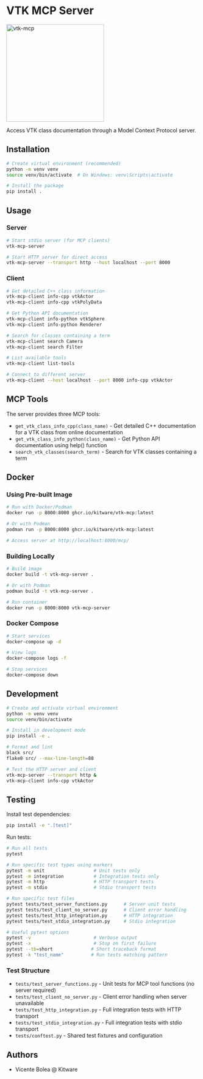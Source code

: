 # VTK MCP Server

<img width="256" height="256" alt="vtk-mcp" src="https://github.com/user-attachments/assets/f1e8fc6d-2f51-4a15-8d02-12a05074dded" />

Access VTK class documentation through a Model Context Protocol server.

## Installation

```bash
# Create virtual environment (recommended)
python -m venv venv
source venv/bin/activate  # On Windows: venv\Scripts\activate

# Install the package
pip install .
```

## Usage

### Server

```bash
# Start stdio server (for MCP clients)
vtk-mcp-server

# Start HTTP server for direct access
vtk-mcp-server --transport http --host localhost --port 8000
```

### Client

```bash
# Get detailed C++ class information
vtk-mcp-client info-cpp vtkActor
vtk-mcp-client info-cpp vtkPolyData

# Get Python API documentation
vtk-mcp-client info-python vtkSphere
vtk-mcp-client info-python Renderer

# Search for classes containing a term
vtk-mcp-client search Camera
vtk-mcp-client search Filter

# List available tools
vtk-mcp-client list-tools

# Connect to different server
vtk-mcp-client --host localhost --port 8000 info-cpp vtkActor
```

## MCP Tools

The server provides three MCP tools:
- `get_vtk_class_info_cpp(class_name)` - Get detailed C++ documentation for a VTK class from online documentation
- `get_vtk_class_info_python(class_name)` - Get Python API documentation using help() function
- `search_vtk_classes(search_term)` - Search for VTK classes containing a term

## Docker

### Using Pre-built Image

```bash
# Run with Docker/Podman
docker run -p 8000:8000 ghcr.io/kitware/vtk-mcp:latest

# Or with Podman
podman run -p 8000:8000 ghcr.io/kitware/vtk-mcp:latest

# Access server at http://localhost:8000/mcp/
```

### Building Locally

```bash
# Build image
docker build -t vtk-mcp-server .

# Or with Podman
podman build -t vtk-mcp-server .

# Run container
docker run -p 8000:8000 vtk-mcp-server
```

### Docker Compose

```bash
# Start services
docker-compose up -d

# View logs
docker-compose logs -f

# Stop services
docker-compose down
```

## Development

```bash
# Create and activate virtual environment
python -m venv venv
source venv/bin/activate

# Install in development mode
pip install -e .

# Format and lint
black src/
flake8 src/ --max-line-length=88

# Test the HTTP server and client
vtk-mcp-server --transport http &
vtk-mcp-client info-cpp vtkActor
```

## Testing

Install test dependencies:

```bash
pip install -e ".[test]"
```

Run tests:

```bash
# Run all tests
pytest

# Run specific test types using markers
pytest -m unit                  # Unit tests only
pytest -m integration           # Integration tests only
pytest -m http                  # HTTP transport tests
pytest -m stdio                 # Stdio transport tests

# Run specific test files
pytest tests/test_server_functions.py      # Server unit tests
pytest tests/test_client_no_server.py      # Client error handling
pytest tests/test_http_integration.py      # HTTP integration
pytest tests/test_stdio_integration.py     # Stdio integration

# Useful pytest options
pytest -v                       # Verbose output
pytest -x                       # Stop on first failure
pytest --tb=short              # Short traceback format
pytest -k "test_name"          # Run tests matching pattern
```

### Test Structure

- `tests/test_server_functions.py` - Unit tests for MCP tool functions (no server required)
- `tests/test_client_no_server.py` - Client error handling when server unavailable
- `tests/test_http_integration.py` - Full integration tests with HTTP transport
- `tests/test_stdio_integration.py` - Full integration tests with stdio transport
- `tests/conftest.py` - Shared test fixtures and configuration

## Authors
- Vicente Bolea @ Kitware
